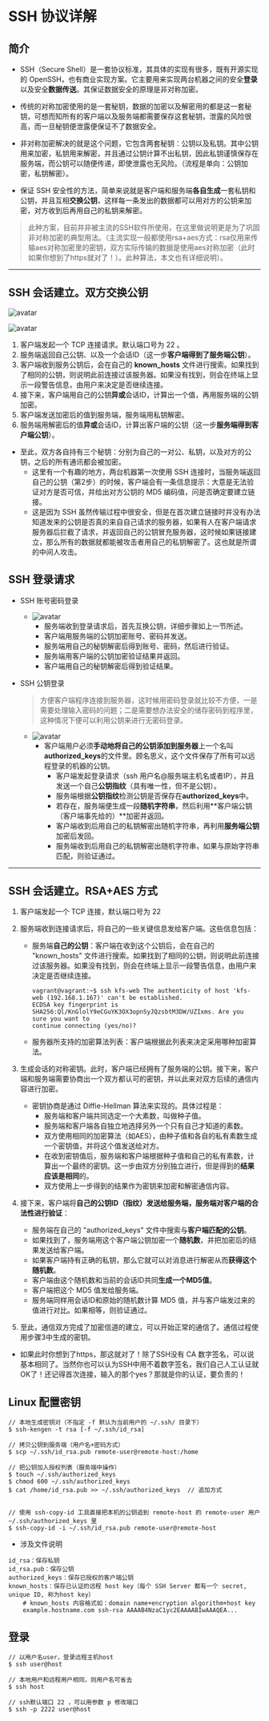 # SSH 协议详解

## 简介
* SSH（Secure Shell）是一套协议标准，其具体的实现有很多，既有开源实现的 OpenSSH，也有商业实现方案。它主要用来实现两台机器之间的安全**登录**以及安全**数据传送**。其保证数据安全的原理是非对称加密。

* 传统的对称加密使用的是一套秘钥，数据的加密以及解密用的都是这一套秘钥，可想而知所有的客户端以及服务端都需要保存这套秘钥，泄露的风险很高，而一旦秘钥便泄露便保证不了数据安全。

* 非对称加密解决的就是这个问题，它包含两套秘钥：公钥以及私钥。其中公钥用来加密，私钥用来解密，并且通过公钥计算不出私钥，因此私钥谨慎保存在服务端，而公钥可以随便传递，即使泄露也无风险。（流程是单向：公钥加密，私钥解密）。

* 保证 SSH 安全性的方法，简单来说就是客户端和服务端**各自生成**一套私钥和公钥，并且互相**交换公钥**，这样每一条发出的数据都可以用对方的公钥来加密，对方收到后再用自己的私钥来解密。
> 此种方案，目前并非被主流的SSH软件所使用，在这里做说明更是为了巩固非对称加密的典型用法。（主流实现一般都使用rsa+aes方式：rsa仅用来传输aes对称加密里的密钥，双方实际传输的数据是使用aes对称加密（此时如果你想到了https就对了！）。此种算法，本文也有详细说明）。


************************************************************************************************************************

## SSH 会话建立。双方交换公钥

![avatar](images/ssh_rsa.jpg)

![avatar](images/ssh_conn.jpg)

1. 客户端发起一个 TCP 连接请求。默认端口号为 22 。
2. 服务端返回自己公钥、以及一个会话ID（这一步**客户端得到了服务端公钥**）。
3. 客户端收到服务公钥后，会在自己的 **known_hosts** 文件进行搜索。如果找到了相同的公钥，则说明此前连接过该服务器。如果没有找到，则会在终端上显示一段警告信息，由用户来决定是否继续连接。
4. 接下来，客户端用自己的公钥**异或**会话ID，计算出一个值，再用服务端的公钥加密。
5. 客户端发送加密后的值到服务端，服务端用私钥解密。
6. 服务端用解密后的值**异或**会话ID，计算出客户端的公钥（这一步**服务端得到客户端公钥**）。

* 至此，双方各自持有三个秘钥：分别为自己的一对公、私钥，以及对方的公钥，之后的所有通讯都会被加密。
	* 这里有一个有趣的地方，两台机器第一次使用 SSH 连接时，当服务端返回自己的公钥（第2步）的时候，客户端会有一条信息提示：大意是无法验证对方是否可信，并给出对方公钥的 MD5 编码值，问是否确定要建立链接。
	* 这是因为 SSH 虽然传输过程中很安全，但是在首次建立链接时并没有办法知道发来的公钥是否真的来自自己请求的服务器，如果有人在客户端请求服务器后拦截了请求，并返回自己的公钥冒充服务器，这时候如果链接建立，那么所有的数据就都能被攻击者用自己的私钥解密了。这也就是所谓的中间人攻击。

## SSH 登录请求
 * SSH 账号密码登录
	* ![avatar](images/ssh_login_passwd.jpg)
		* 服务端收到登录请求后，首先互换公钥，详细步骤如上一节所述。
		* 客户端用服务端的公钥加密账号、密码并发送。
		* 服务端用自己的秘钥解密后得到账号、密码，然后进行验证。
		* 服务端用客户端的公钥加密验证结果并返回。
		* 客户端用自己的秘钥解密后得到验证结果。

 * SSH 公钥登录
 	> 方便客户端程序连接到服务器，这时候用密码登录就比较不方便，一是需要处理输入密码的问题；二是需要想办法安全的储存密码到程序里，这种情况下便可以利用公钥来进行无密码登录。
 	* ![avatar](images/ssh_login_pub.jpg)
		* 客户端用户必须**手动地将自己的公钥添加到服务器**上一个名叫**authorized_keys**的文件里。顾名思义，这个文件保存了所有可以远程登录的机器的公钥。
			* 客户端发起登录请求（ssh 用户名@服务端主机名或者IP），并且发送一个自己**公钥指纹**（具有唯一性，但不是公钥）。
			* 服务端根据**公钥指纹**检测公钥是否保存在**authorized_keys**中。
			* 若存在，服务端便生成一段**随机字符串**，然后利用**客户端公钥（客户端事先给的）**加密并返回。
			* 客户端收到后用自己的私钥解密出随机字符串，再利用**服务端公钥**加密后发回。
			* 服务端收到后用自己的私钥解密出随机字符串，如果与原始字符串匹配，则验证通过。


************************************************************************************************************************

## SSH 会话建立。RSA+AES 方式
1. 客户端发起一个 TCP 连接，默认端口号为 22

2. 服务端收到连接请求后，将自己的一些关键信息发给客户端。这些信息包括：
	* 服务端**自己的公钥**：客户端在收到这个公钥后，会在自己的 "known_hosts" 文件进行搜索。如果找到了相同的公钥，则说明此前连接过该服务器。如果没有找到，则会在终端上显示一段警告信息，由用户来决定是否继续连接。
		```
		vagrant@vagrant:~$ ssh kfs-web The authenticity of host 'kfs-web (192.168.1.167)' can't be established. 
		ECDSA key fingerprint is SHA256:Ql/KnGlolY9eCGuYK3OX3opnSyJQzsbtM3DW/UZIxms. Are you sure you want to 
		continue connecting (yes/no)?
		```
	* 服务器所支持的加密算法列表：客户端根据此列表来决定采用哪种加密算法。

3. 生成会话的对称密钥。此时，客户端已经拥有了服务端的公钥。接下来，客户端和服务端需要协商出一个双方都认可的密钥，并以此来对双方后续的通信内容进行加密。
	* 密钥协商是通过 Diffie-Hellman 算法来实现的。具体过程是：
		* 服务端和客户端共同选定一个大素数，叫做种子值。
		* 服务端和客户端各自独立地选择另外一个只有自己才知道的素数。
		* 双方使用相同的加密算法（如AES），由种子值和各自的私有素数生成一个密钥值，并将这个值发送给对方。
		* 在收到密钥值后，服务端和客户端根据种子值和自己的私有素数，计算出一个最终的密钥。这一步由双方分别独立进行，但是得到的**结果应该是相同**的。
		* 双方使用上一步得到的结果作为密钥来加密和解密通信内容。

4. 接下来，客户端将**自己的公钥ID（指纹）**发送给服务端，服务端**对客户端的合法性进行验证**：
	* 服务端在自己的 "authorized_keys" 文件中搜索与**客户端匹配的公钥**。
	* 如果找到了，服务端用这个客户端公钥加密一个**随机数**，并把加密后的结果发送给客户端。
	* 如果客户端持有正确的私钥，那么它就可以对消息进行解密从而**获得这个随机数**。
	* 客户端由这个随机数和当前的会话ID共同**生成一个MD5值**。
	* 客户端把这个 MD5 值发给服务端。
	* 服务端同样用会话ID和原始的随机数计算 MD5 值，并与客户端发过来的值进行对比。如果相等，则验证通过。

5. 至此，通信双方完成了加密信道的建立，可以开始正常的通信了。通信过程使用步骤3中生成的密钥。

* 如果此时你想到了https，那这就对了！除了SSH没有 CA 数字签名，可以说基本相同了。当然你也可以认为SSH中用不着数字签名，我们自己人工认证就OK了！还记得首次连接，输入的那个yes？那就是你的认证，要负责的！


## Linux 配置密钥
```
// 本地生成密钥对（不指定 -f 默认为当前用户的 ~/.ssh/ 目录下）
$ ssh-kengen -t rsa [-f ~/.ssh/id_rsa]

// 拷贝公钥到服务端（用户名+密码方式）
$ scp ~/.ssh/id_rsa.pub remote-user@remote-host:/home

// 把公钥加入授权列表（服务端中操作）
$ touch ~/.ssh/authorized_keys
$ chmod 600 ~/.ssh/authorized_keys
$ cat /home/id_rsa.pub >> ~/.ssh/authorized_keys  // 追加方式


// 使用 ssh-copy-id 工具直接把本机的公钥追到 remote-host 的 remote-user 用户 ~/.ssh/authorized_keys 里
$ ssh-copy-id -i ~/.ssh/id_rsa.pub remote-user@remote-host
```

* 涉及文件说明
```
id_rsa：保存私钥
id_rsa.pub：保存公钥
authorized_keys：保存已授权的客户端公钥
known_hosts：保存已认证的远程 host key（每个 SSH Server 都有一个 secret, unique ID, 称为host key）
	# known_hosts 内容格式如：domain name+encryption algorithm+host key
	example.hostname.com ssh-rsa AAAAB4NzaC1yc2EAAAABIwAAAQEA...
```


## 登录
```
// 以用户名user，登录远程主机host
$ ssh user@host

// 本地用户和远程用户相同，则用户名可省去
$ ssh host

// ssh默认端口 22 ，可以用参数 p 修改端口
$ ssh -p 2222 user@host
```